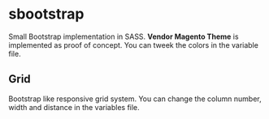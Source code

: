 # sbootstrap
Small Bootstrap implementation in SASS. **Vendor Magento Theme** is implemented as proof of concept. You can tweek the colors in the variable file.

## Grid
Bootstrap like responsive grid system. You can change the column number, width and distance in the variables file.
